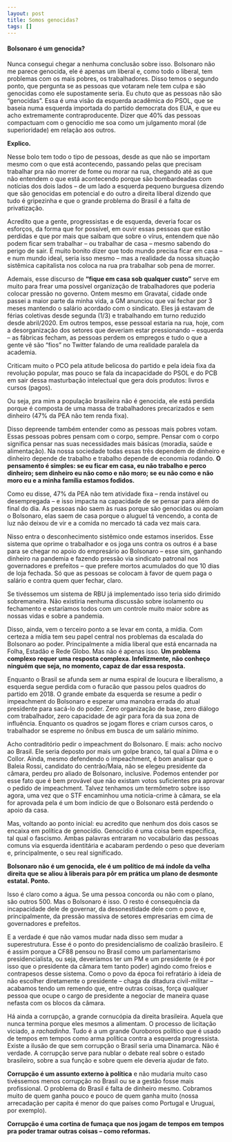 ```yaml
---
layout: post
title: Somos genocidas?
tags: []
---
```


#### Bolsonaro é um genocida?

Nunca consegui chegar a nenhuma conclusão sobre isso. Bolsonaro não me parece genocida, ele é apenas um liberal e, como todo o liberal, tem problemas com os mais pobres, os trabalhadores. Disso temos o segundo ponto, que pergunta se as pessoas que votaram nele tem culpa e são genocidas como ele supostamente seria. Eu chuto que as pessoas não são “genocidas”. Essa é uma visão da esquerda  acadêmica do PSOL, que se baseia numa esquerda importada do partido  democrata dos EUA, e que eu acho extremamente contraproducente. Dizer  que 40% das pessoas compactuam com o genocídio me soa como um julgamento moral (de superioridade) em relação aos outros. 

**Explico.**

Nesse bolo tem todo o tipo de pessoas, desde as que não se importam  mesmo com o que está acontecendo, passando pelas que precisam trabalhar pra não morrer de fome ou morar na rua, chegando até as que não  entendem o que está acontecendo porque são bombardeadas com notícias dos dois lados – de um lado a esquerda pequeno burguesa dizendo que são  genocidas em potencial e do outro a direita liberal dizendo que tudo é gripezinha e que o grande problema do Brasil é a falta de privatização.

Acredito que a gente, progressistas e de esquerda, deveria focar os esforços, da forma que for possível, em  ouvir essas pessoas que estão perdidas e que por mais que saibam que sobre o vírus, entendem que não podem  ficar sem trabalhar – ou trabalhar de casa – mesmo sabendo do  perigo de sair. É muito bonito dizer que todo mundo precisa ficar em  casa – e num mundo ideal, seria isso mesmo – mas a realidade da nossa situação sistêmica capitalista nos coloca na rua pra trabalhar sob pena de morrer.

Ademais, esse discurso de **“fique em casa sob qualquer custo”** serve em  muito para frear uma possível organização de trabalhadores que poderia  colocar pressão no governo. Ontem mesmo em Gravataí, cidade onde passei a maior  parte da minha vida, a GM anunciou que vai fechar por 3 meses mantendo o salário acordado com o sindicato. Eles já estavam de férias coletivas desde segunda (1/3) e trabalhando em turno reduzido desde abril/2020. Em  outros tempos, esse pessoal estaria na rua, hoje, com a desorganização dos setores que deveriam estar pressionando – esquerda – as fábricas  fecham, as pessoas perdem os empregos e tudo o que a gente vê são “fios” no Twitter falando de uma realidade paralela da academia.

Criticam muito o PCO pela atitude belicosa do partido e pela ideia  fixa da revolução popular, mas pouco se fala da incapacidade do PSOL e do PCB em sair dessa masturbação intelectual que gera dois produtos:  livros e cursos (pagos).

Ou seja, pra mim a população brasileira não é genocida, ele está perdida porque é  composta de uma massa de trabalhadores precarizados e sem dinheiro (47%  da PEA não tem renda fixa).

Disso depreende também entender como as pessoas mais pobres votam. Essas pessoas pobres pensam com o corpo, sempre. Pensar com o corpo significa pensar nas suas necessidades mais básicas (moradia, saúde e alimentação). Na nossa sociedade todas essas três dependem de dinheiro e dinheiro depende de trabalho e trabalho depende de economia rodando. **O  pensamento é simples: se eu ficar em casa, eu não trabalho e perco  dinheiro; sem dinheiro eu não como e não moro; se eu não como e não moro eu e a minha família estamos fodidos.**

Como eu disse, 47% da PEA não tem atividade fixa – renda instável ou desempregada – e isso impacta na capacidade de se pensar para além do  final do dia. As pessoas não saem às ruas porque são genocidas ou apoiam o Bolsonaro, elas saem de casa porque o aluguel tá vencendo, a conta de luz não deixou de vir e a comida no mercado tá cada vez mais cara.

Nisso entra o desconhecimento sistêmico onde estamos inseridos. Esse sistema que oprime o trabalhador e os joga uns  contra os outros é a base para se chegar no apoio do empresário ao  Bolsonaro – esse sim, ganhando dinheiro na pandemia e fazendo pressão via sindicato patronal nos governadores e prefeitos – que prefere mortos acumulados do que 10 dias de loja fechada. Só que as pessoas se colocam à favor de quem paga o salário e contra quem quer fechar, claro.

Se tivéssemos um sistema de RBU já implementado isso teria sido dirimido sobremaneira. Não existiria nenhuma discussão sobre  isolamento ou fechamento e estaríamos todos com um controle muito maior sobre as nossas vidas e sobre a pandemia.

Disso, ainda, vem o terceiro ponto a se levar em conta, a mídia. Com certeza a mídia tem seu papel central nos problemas da escalada do Bolsonaro ao poder. Principalmente a mídia liberal que está  encarnada na Folha, Estadão e Rede Globo. Mas não é apenas isso. **Um problema complexo requer uma resposta complexa. Infelizmente,  não conheço ninguém que seja, no momento, capaz de dar essa resposta.**

Enquanto o Brasil se afunda sem ar numa espiral de loucura e liberalismo, a esquerda segue perdida com o furacão que passou pelos quadros do partido em 2018. O grande embate da esquerda se resume a pedir o impeachment do Bolsonaro e esperar uma manobra errada do atual presidente para sacá-lo do poder. Zero organização de base, zero diálogo com trabalhador, zero capacidade de agir para fora da sua zona de influência. Enquanto os quadros se jogam flores e criam cursos caros, o trabalhador se espreme no ônibus em busca de um salário mínimo.

Acho contraditório pedir o  impeachment do Bolsonaro. E mais: acho nocivo ao Brasil. Ele seria deposto por mais um golpe branco, tal qual a Dilma e o Collor. Ainda, mesmo  defendendo o impeachment, é bom analisar que o Baleia Rossi, candidato do centrão/Maia, não se elegeu presidente da câmara, perdeu pro aliado de Bolsonaro, inclusive. Podemos entender por esse fato que é bem  provável que não existam votos suficientes pra aprovar o pedido de  impeachment. Talvez tenhamos um termômetro sobre isso agora, uma vez que o STF encaminhou uma noticia-crime à câmara, se ela for aprovada pela é um bom indicio de que o Bolsonaro está perdendo o apoio da casa.

Mas, voltando ao ponto inicial: eu acredito que nenhum dos dois casos se encaixa em política de  genocídio. Genocídio é uma coisa bem especifica, tal qual o fascismo. Ambas palavras entraram no vocabulário das pessoas comuns via esquerda identitária e acabaram perdendo o peso que deveriam e, principalmente, o seu real significado. 

**Bolsonaro não é um genocida, ele é um político de má índole da velha direita que se aliou à liberais para pôr em prática um plano de  desmonte estatal. Ponto.**

Isso é claro como a água. Se uma pessoa concorda ou não com o plano, são outros 500. Mas o Bolsonaro é isso. O resto é consequência da  incapacidade dele de governar, da desonestidade dele com o povo e,  principalmente, da pressão massiva de setores empresarias em cima de  governadores e prefeitos.

E a verdade é que não vamos mudar nada disso sem mudar a superestrutura. Esse é o ponto do presidencialismo de coalizão brasileiro. E é assim porque a CF88 pensou no Brasil como um parlamentarismo presidencialista, ou  seja, deveríamos ter um PM e um presidente (e é por isso que o  presidente da câmara tem tanto poder) agindo como freios e  contrapesos desse sistema. Como o povo da época foi refratário à ideia de não escolher  diretamente o presidente – chaga da ditadura civil-militar – acabamos tendo um remendo que, entre outras coisas, força qualquer pessoa que  ocupe o cargo de presidente a negociar de maneira quase nefasta com os blocos da câmara.

Há ainda a corrupção, a grande cornucópia da direita brasileira. Aquela que nunca termina porque eles mesmos a alimentam. O processo de licitação viciado, a *rachadinha*. Tudo é a um grande Ouroboros político que é usado de tempos em tempos como arma política contra a esquerda progressista. Existe a ilusão de que sem corrupção o Brasil seria uma Dinamarca. Não é verdade. A corrupção serve para nublar o debate real sobre o estado brasileiro, sobre a sua função e sobre quem ele deveria ajudar de fato.

**Corrupção é um assunto externo à política** e não  mudaria muito caso tivéssemos menos corrupção no Brasil ou se a gestão  fosse mais profissional. O problema do Brasil é falta de dinheiro mesmo. Cobramos muito de quem ganha pouco e pouco de quem ganha muito (nossa  arrecadação per capita é menor do que países como Portugal e Uruguai,  por exemplo).

**Corrupção é uma cortina de fumaça que nos jogam de tempos em tempos pra poder tramar outras coisas – como reformas.**